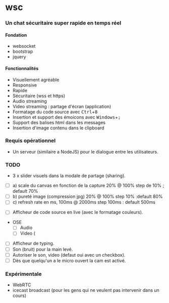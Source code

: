 # wsc

### Un chat sécuritaire super rapide en temps réel

#### Fondation
 - websocket
 - bootstrap
 - jquery

#### Fonctionnalités
 - Visuellement agréable
 - Responsive
 - Rapide
 - Sécuritaire (wss et https)
 - Audio streaming
 - Video streaming : partage d'écran (application)
 - Formatage du code source avec <kbd>Ctrl</kbd>+<kbd>8</kbd>
 - Insertion et support des émoicons avec <kbd>Windows</kbd>+<kbd>;</kbd>
 - Support des balises html dans les messages
 - Insertion d'image contenu dans le clipboard

### Requis opérationnel
 - Un serveur (similaire a NodeJS) pour le dialogue entre les utilisateurs.


### TODO

+ 3 x slider visuels dans la modale de partage (sharing).
 - [ ] a) scale du canvas en fonction de la capture 20% @ 100%  step de 10% ; default 70%
 - [ ] b) pureté image (compression jpg) 20% @ 100% step 10% :default 80%
 - [ ] c) refresh rate en ms, 100ms @ 2000ms step 100ms : default 500ms
+ [ ] Afficheur de code source en live (avec le formatage couleurs).
+ OSE
  - [ ] Audio
  - [ ] Video (
+ [ ] Afficheur de typing.
+ [ ] Son (bruit) pour la main levé.
+ [ ] Autoriser le son, video (defaut oui avec un checkbox).
+ [ ] Dès que quelqu'un a le micro ouvert la cam est activé.

### Expérimentale
 + WebRTC
 + icecast broadcast (pour les gens qui ne veulent pas intervenir dans un cours)
